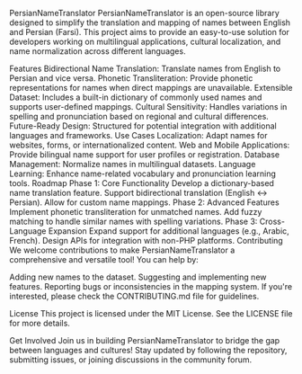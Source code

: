 PersianNameTranslator
PersianNameTranslator is an open-source library designed to simplify the translation and mapping of names between English and Persian (Farsi). This project aims to provide an easy-to-use solution for developers working on multilingual applications, cultural localization, and name normalization across different languages.

Features
Bidirectional Name Translation:
Translate names from English to Persian and vice versa.
Phonetic Transliteration:
Provide phonetic representations for names when direct mappings are unavailable.
Extensible Dataset:
Includes a built-in dictionary of commonly used names and supports user-defined mappings.
Cultural Sensitivity:
Handles variations in spelling and pronunciation based on regional and cultural differences.
Future-Ready Design:
Structured for potential integration with additional languages and frameworks.
Use Cases
Localization:
Adapt names for websites, forms, or internationalized content.
Web and Mobile Applications:
Provide bilingual name support for user profiles or registration.
Database Management:
Normalize names in multilingual datasets.
Language Learning:
Enhance name-related vocabulary and pronunciation learning tools.
Roadmap
Phase 1: Core Functionality
Develop a dictionary-based name translation feature.
Support bidirectional translation (English ↔ Persian).
Allow for custom name mappings.
Phase 2: Advanced Features
Implement phonetic transliteration for unmatched names.
Add fuzzy matching to handle similar names with spelling variations.
Phase 3: Cross-Language Expansion
Expand support for additional languages (e.g., Arabic, French).
Design APIs for integration with non-PHP platforms.
Contributing
We welcome contributions to make PersianNameTranslator a comprehensive and versatile tool! You can help by:

Adding new names to the dataset.
Suggesting and implementing new features.
Reporting bugs or inconsistencies in the mapping system.
If you're interested, please check the CONTRIBUTING.md file for guidelines.

License
This project is licensed under the MIT License. See the LICENSE file for more details.

Get Involved
Join us in building PersianNameTranslator to bridge the gap between languages and cultures! Stay updated by following the repository, submitting issues, or joining discussions in the community forum.


